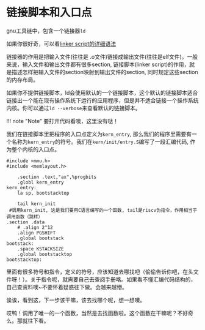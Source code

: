 # 链接脚本和入口点

gnu工具链中，包含一个链接器`ld`

如果你很好奇，可以看[linker script的详细语法](http://www.scoberlin.de/content/media/http/informatik/gcc_docs/ld_3.html)

链接器的作用是把输入文件(往往是 .o文件)链接成输出文件(往往是elf文件)。一般来说，输入文件和输出文件都有很多section, 链接脚本(linker script)的作用，就是描述怎样把输入文件的section映射到输出文件的section, 同时规定这些section的内存布局。

如果你不提供链接脚本，ld会使用默认的一个链接脚本，这个默认的链接脚本适合链接出一个能在现有操作系统下运行的应用程序，但是并不适合链接一个操作系统内核。你可以通过`ld --verbose`来查看默认的链接脚本。

!!! note "Note"
    要打开代码看噢，这里没有哒！

我们在链接脚本里把程序的入口点定义为`kern_entry`, 那么我们的程序里需要有一个名称为`kern_entry`的符号。我们在`kern/init/entry.S`编写了一段汇编代码, 作为整个内核的入口点。

```assembly
#include <mmu.h>
#include <memlayout.h>

    .section .text,"ax",%progbits
    .globl kern_entry
kern_entry:
    la sp, bootstacktop

    tail kern_init
 #调用kern_init, 这是我们要用C语言编写的一个函数, tail是riscv伪指令，作用相当于调用函数（跳转）
.section .data
    # .align 2^12
    .align PGSHIFT
    .global bootstack
bootstack:
    .space KSTACKSIZE
    .global bootstacktop
bootstacktop:
```

里面有很多符号和指令，定义的符号，应该知道去哪找吧（偷偷告诉你吧，在头文件呀！）。关于指令呢，就需要自己去查阅手册咯。如果看不懂汇编代码结构的，自己查资料噢~不要怀着疑惑往下做。会越来越懵。

诶诶，看到这，下一步该干嘛，该去找哪个呢，想一想噢。

哎鸭！调用了唯一的一个函数，当然是去找函数啦。这个函数在干嘛呢？不好奇么。那就往下看。

